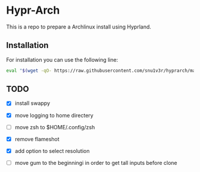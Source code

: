 # Hypr-Arch
This is a repo to prepare a Archlinux install using Hyprland.


## Installation
For installation you can use the following line:

```bash
eval "$(wget -qO- https://raw.githubusercontent.com/snu1v3r/hyprarch/main/install.sh)"
```


## TODO

- [x] install swappy
- [x] move logging to home directery
- [ ] move zsh to $HOME/.config/zsh
- [x] remove flameshot
- [x] add option to select resolution
- [ ] move gum to the beginningi in order to get tall inputs before clone

